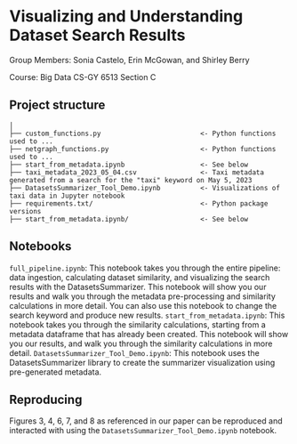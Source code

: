 # Visualizing and Understanding Dataset Search Results


Group Members: Sonia Castelo, Erin McGowan, and Shirley Berry


Course: Big Data CS-GY 6513 Section C

## Project structure

```
│
├── custom_functions.py      		  			<- Python functions used to ...
├── netgraph_functions.py      		  			<- Python functions used to ...
├── start_from_metadata.ipynb      		        <- See below
├── taxi_metadata_2023_05_04.csv                <- Taxi metadata generated from a search for the "taxi" keyword on May 5, 2023
├── DatasetsSummarizer_Tool_Demo.ipynb          <- Visualizations of taxi data in Jupyter notebook
├── requirements.txt/      		                <- Python package versions
├── start_from_metadata.ipynb/                  <- See below

```

## Notebooks
`full_pipeline.ipynb`: This notebook takes you through the entire pipeline: data ingestion, calculating dataset similarity, and visualizing the search results with the DatasetsSummarizer. This notebook will show you our results and walk you through the metadata pre-processing and similarity calculations in more detail. You can also use this notebook to change the search keyword and produce new results.
`start_from_metadata.ipynb`: This notebook takes you through the similarity calculations, starting from a metadata dataframe that has already been created. This notebook will show you our results, and walk you through the similarity calculations in more detail.
`DatasetsSummarizer_Tool_Demo.ipynb`: This notebook uses the DatasetsSummarizer library to create the summarizer visualization using pre-generated metadata.

## Reproducing
Figures 3, 4, 6, 7, and 8 as referenced in our paper can be reproduced and interacted with using the `DatasetsSummarizer_Tool_Demo.ipynb` notebook.